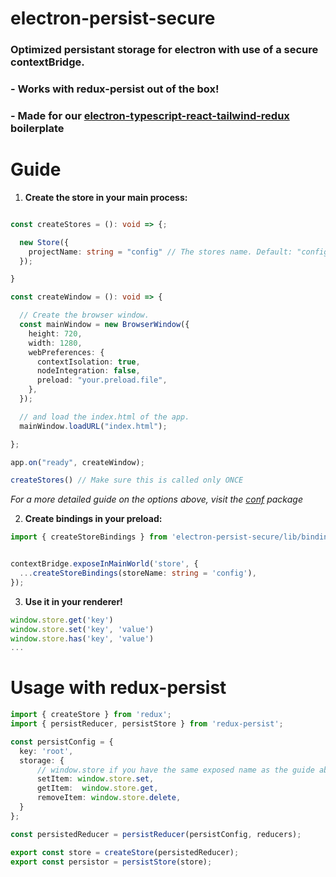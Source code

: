 # electron-persist-secure
### Optimized persistant storage for electron with use of a secure contextBridge.

### - **Works with redux-persist out of the box!**

### -  **Made for our [electron-typescript-react-tailwind-redux](https://github.com/saucesteals/electron-typescript-react-tailwind-redux) boilerplate**

# **Guide**

1. **Create the store in your main process:**
```ts

const createStores = (): void => {;

  new Store({
    projectName: string = "config" // The stores name. Default: "config"
  });

}

const createWindow = (): void => {

  // Create the browser window.
  const mainWindow = new BrowserWindow({
    height: 720,
    width: 1280,
    webPreferences: {
      contextIsolation: true,
      nodeIntegration: false,
      preload: "your.preload.file",
    },
  });

  // and load the index.html of the app.
  mainWindow.loadURL("index.html");

};

app.on("ready", createWindow);

createStores() // Make sure this is called only ONCE
```
*For a more detailed guide on the options above, visit the [conf](https://www.npmjs.com/package/conf) package*


2. **Create bindings in your preload:**
```ts
import { createStoreBindings } from 'electron-persist-secure/lib/bindings';


contextBridge.exposeInMainWorld('store', {
  ...createStoreBindings(storeName: string = 'config'),
});

```


3. **Use it in your renderer!**
```ts
window.store.get('key')
window.store.set('key', 'value')
window.store.has('key', 'value')
...
```

# Usage with redux-persist

```ts
import { createStore } from 'redux';
import { persistReducer, persistStore } from 'redux-persist';

const persistConfig = {
  key: 'root',
  storage: {
      // window.store if you have the same exposed name as the guide above
      setItem: window.store.set,
      getItem:  window.store.get,
      removeItem: window.store.delete,
  } 
};

const persistedReducer = persistReducer(persistConfig, reducers);

export const store = createStore(persistedReducer);
export const persistor = persistStore(store);

```